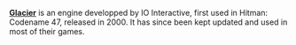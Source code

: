 [**Glacier**](https://ioi.dk/glacier) is an engine developped by IO Interactive, first used in Hitman: Codename 47, released in 2000. It has since been kept updated and used in most of their games.
